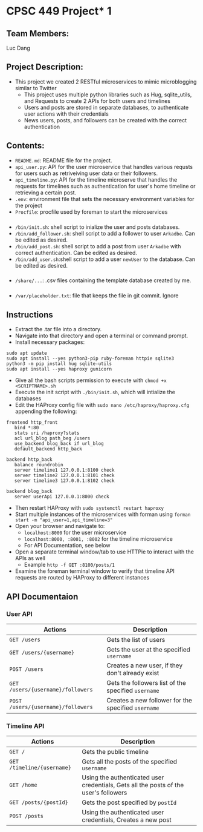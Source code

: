 # CPSC 449 Project\* 1

## Team Members:

Luc Dang

## Project Description:

- This project we created 2 RESTful microservices to mimic microblogging similar to Twitter
  - This project uses multiple python libraries such as Hug, sqlite_utils, and Requests to create
    2 APIs for both users and timelines
  - Users and posts are stored in separate databases, to authenticate user actions with their credentials
  - News users, posts, and followers can be created with the correct authentication

## Contents:

- `README.md`: README file for the project.
- `api_user.py`: API for the user microservice that handles various requsts for users such as retriveiving user data or their followers.
- `api_timeline.py`: API for the timeline microserve that handles the requests for timelines such as authentication for user's home timeline or retrieving a certain post.
- `.env`: environment file that sets the necessary environment variables for the project
- `Procfile`: procfile used by foreman to start the microservices

###

- `/bin/init.sh`: shell script to inialize the user and posts databases.
- `/bin/add_follower.sh`: shell script to add a follower to user `Arkadbe`. Can be edited as desired.
- `/bin/add_post.sh`: shell script to add a post from user `Arkadbe` with correct authentication. Can be edited as desired.
- `/bin/add_user.sh`:shell script to add a user `newUser` to the database. Can be edited as desired.

###

- `/share/...`: .csv files containing the template database created by me.

###

- `/var/placeholder.txt`: file that keeps the file in git commit. Ignore

## Instructions

- Extract the .tar file into a directory.
- Navigate into that directory and open a terminal or command prompt.
- Install necessary packages:

```
sudo apt update
sudo apt install --yes python3-pip ruby-foreman httpie sqlite3
python3 -m pip install hug sqlite-utils
sudo apt install --yes haproxy gunicorn
```

- Give all the bash scripts permission to execute with `chmod +x <SCRIPTNAME>.sh`
- Execute the init script with `./bin/init.sh`, which will intialize the databases
- Edit the HAProxy config file with `sudo nano /etc/haproxy/haproxy.cfg`
  appending the following:

```
frontend http_front
   bind *:80
   stats uri /haproxy?stats
   acl url_blog path_beg /users
   use_backend blog_back if url_blog
   default_backend http_back

backend http_back
   balance roundrobin
   server timeline1 127.0.0.1:8100 check
   server timeline2 127.0.0.1:8101 check
   server timeline3 127.0.0.1:8102 check

backend blog_back
   server userApi 127.0.0.1:8000 check
```

- Then restart HAProxy with `sudo systemctl restart haproxy`
- Start multiple instances of the microservices with forman using `forman start -m "api_user=1,api_timeline=3"`
- Open your browser and navigate to:
  - `localhost:8000` for the user microservice
  - `localhost:8000, :8001, :8002` for the timeline microservice
  - For API Documentation, see below
- Open a separate terminal window/tab to use HTTPie to interact with the APIs as well
  - Example `http -f GET :8100/posts/1`
- Examine the foreman terminal window to verify that timeline API requests are routed by HAProxy to different instances

## API Documentaion

### User API

| Actions                            | Description                                         |
| ---------------------------------- | --------------------------------------------------- |
| `GET /users`                       | Gets the list of users                              |
| `GET /users/{username}`            | Gets the user at the specified `username`           |
| `POST /users`                      | Creates a new user, if they don't already exist     |
| `GET /users/{username}/followers`  | Gets the followers list of the specified `username` |
| `POST /users/{username}/followers` | Creates a new follower for the specified `username` |

### Timeline API

| Actions                    | Description                                                                          |
| -------------------------- | ------------------------------------------------------------------------------------ |
| `GET /`                    | Gets the public timeline                                                             |
| `GET /timeline/{username}` | Gets all the posts of the specified `username`                                       |
| `GET /home`                | Using the authenticated user credentials, Gets all the posts of the user's followers |
| `GET /posts/{postId}`      | Gets the post specified by `postId`                                                  |
| `POST /posts`              | Using the authenticated user credentials, Creates a new post                         |
